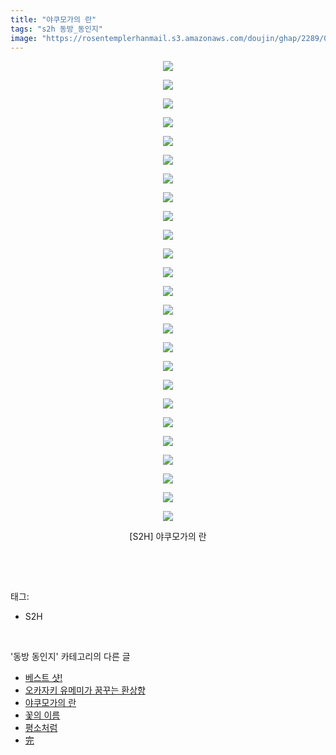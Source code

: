 ```yaml
---
title: "야쿠모가의 란"
tags: "s2h 동방_동인지"
image: "https://rosentemplerhanmail.s3.amazonaws.com/doujin/ghap/2289/001.jpg"
---
```

<div class="article">
<p style="text-align: center; clear: none; float: none;"><img src="{{ site.imgserver11 }}/ghap/2289/001.jpg"/></p>
<p style="text-align: center; clear: none; float: none;"><img src="{{ site.imgserver11 }}/ghap/2289/002.jpg"/></p>
<p style="text-align: center; clear: none; float: none;"><img src="{{ site.imgserver11 }}/ghap/2289/003.jpg"/></p>
<p style="text-align: center; clear: none; float: none;"><img src="{{ site.imgserver11 }}/ghap/2289/004.jpg"/></p>
<p style="text-align: center; clear: none; float: none;"><img src="{{ site.imgserver11 }}/ghap/2289/005.jpg"/></p>
<p style="text-align: center; clear: none; float: none;"><img src="{{ site.imgserver11 }}/ghap/2289/006.jpg"/></p>
<p style="text-align: center; clear: none; float: none;"><img src="{{ site.imgserver11 }}/ghap/2289/007.jpg"/></p>
<p style="text-align: center; clear: none; float: none;"><img src="{{ site.imgserver11 }}/ghap/2289/008.jpg"/></p>
<p style="text-align: center; clear: none; float: none;"><img src="{{ site.imgserver11 }}/ghap/2289/009.jpg"/></p>
<p style="text-align: center; clear: none; float: none;"><img src="{{ site.imgserver11 }}/ghap/2289/010.jpg"/></p>
<p style="text-align: center; clear: none; float: none;"><img src="{{ site.imgserver11 }}/ghap/2289/011.jpg"/></p>
<p style="text-align: center; clear: none; float: none;"><img src="{{ site.imgserver11 }}/ghap/2289/012.jpg"/></p>
<p style="text-align: center; clear: none; float: none;"><img src="{{ site.imgserver11 }}/ghap/2289/013.jpg"/></p>
<p style="text-align: center; clear: none; float: none;"><img src="{{ site.imgserver11 }}/ghap/2289/014.jpg"/></p>
<p style="text-align: center; clear: none; float: none;"><img src="{{ site.imgserver11 }}/ghap/2289/015.jpg"/></p>
<p style="text-align: center; clear: none; float: none;"><img src="{{ site.imgserver11 }}/ghap/2289/016.jpg"/></p>
<p style="text-align: center; clear: none; float: none;"><img src="{{ site.imgserver11 }}/ghap/2289/017.jpg"/></p>
<p style="text-align: center; clear: none; float: none;"><img src="{{ site.imgserver11 }}/ghap/2289/018.jpg"/></p>
<p style="text-align: center; clear: none; float: none;"><img src="{{ site.imgserver11 }}/ghap/2289/019.jpg"/></p>
<p style="text-align: center; clear: none; float: none;"><img src="{{ site.imgserver11 }}/ghap/2289/020.jpg"/></p>
<p style="text-align: center; clear: none; float: none;"><img src="{{ site.imgserver11 }}/ghap/2289/021.jpg"/></p>
<p style="text-align: center; clear: none; float: none;"><img src="{{ site.imgserver11 }}/ghap/2289/022.jpg"/></p>
<p style="text-align: center; clear: none; float: none;"><img src="{{ site.imgserver11 }}/ghap/2289/023.jpg"/></p>
<p style="text-align: center; clear: none; float: none;"><img src="{{ site.imgserver11 }}/ghap/2289/024.jpg"/></p>
<p style="text-align: center; clear: none; float: none;"><img src="{{ site.imgserver11 }}/ghap/2289/025.jpg"/></p>
<p style="text-align: center; clear: none; float: none;">[S2H] 야쿠모가의 란</p>
<p><br/></p>
</div><br/>
<div class="tagTrail">
<p>태그: </p>
<ul>
<li>S2H</li>
</ul>
</div><br/>
<div class="another">
<p>'동방 동인지' 카테고리의 다른 글</p>
<ul>
<li><a href="/ghap_2292">베스트 샷!</a></li>
<li><a href="/ghap_2291">오카자키 유메미가 꿈꾸는 환상향</a></li>
<li><a href="/ghap_2289">야쿠모가의 란</a></li>
<li><a href="/ghap_2288">꽃의 이름</a></li>
<li><a href="/ghap_2287">평소처럼</a></li>
<li><a href="/ghap_2286">完</a></li>
</ul>
</div><br/>
<div class="cb_module cb_fluid">
<div class="cb_wrt cb_profile">
</div><!-- commentList close -->
</div><br/>
